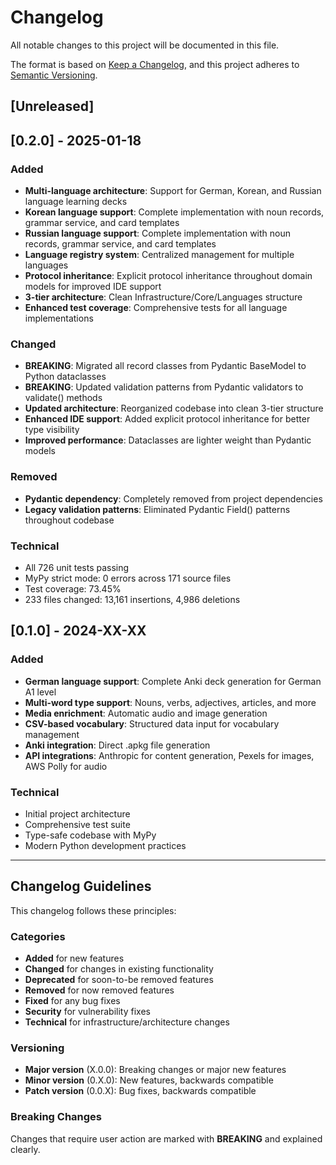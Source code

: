 # Changelog

All notable changes to this project will be documented in this file.

The format is based on [Keep a Changelog](https://keepachangelog.com/en/1.1.0/),
and this project adheres to [Semantic Versioning](https://semver.org/spec/v2.0.0.html).

## [Unreleased]

## [0.2.0] - 2025-01-18

### Added
- **Multi-language architecture**: Support for German, Korean, and Russian language learning decks
- **Korean language support**: Complete implementation with noun records, grammar service, and card templates
- **Russian language support**: Complete implementation with noun records, grammar service, and card templates
- **Language registry system**: Centralized management for multiple languages
- **Protocol inheritance**: Explicit protocol inheritance throughout domain models for improved IDE support
- **3-tier architecture**: Clean Infrastructure/Core/Languages structure
- **Enhanced test coverage**: Comprehensive tests for all language implementations

### Changed
- **BREAKING**: Migrated all record classes from Pydantic BaseModel to Python dataclasses
- **BREAKING**: Updated validation patterns from Pydantic validators to validate() methods
- **Updated architecture**: Reorganized codebase into clean 3-tier structure
- **Enhanced IDE support**: Added explicit protocol inheritance for better type visibility
- **Improved performance**: Dataclasses are lighter weight than Pydantic models

### Removed
- **Pydantic dependency**: Completely removed from project dependencies
- **Legacy validation patterns**: Eliminated Pydantic Field() patterns throughout codebase

### Technical
- All 726 unit tests passing
- MyPy strict mode: 0 errors across 171 source files
- Test coverage: 73.45%
- 233 files changed: 13,161 insertions, 4,986 deletions

## [0.1.0] - 2024-XX-XX

### Added
- **German language support**: Complete Anki deck generation for German A1 level
- **Multi-word type support**: Nouns, verbs, adjectives, articles, and more
- **Media enrichment**: Automatic audio and image generation
- **CSV-based vocabulary**: Structured data input for vocabulary management
- **Anki integration**: Direct .apkg file generation
- **API integrations**: Anthropic for content generation, Pexels for images, AWS Polly for audio

### Technical
- Initial project architecture
- Comprehensive test suite
- Type-safe codebase with MyPy
- Modern Python development practices

---

## Changelog Guidelines

This changelog follows these principles:

### Categories
- **Added** for new features
- **Changed** for changes in existing functionality
- **Deprecated** for soon-to-be removed features
- **Removed** for now removed features
- **Fixed** for any bug fixes
- **Security** for vulnerability fixes
- **Technical** for infrastructure/architecture changes

### Versioning
- **Major version** (X.0.0): Breaking changes or major new features
- **Minor version** (0.X.0): New features, backwards compatible
- **Patch version** (0.0.X): Bug fixes, backwards compatible

### Breaking Changes
Changes that require user action are marked with **BREAKING** and explained clearly.